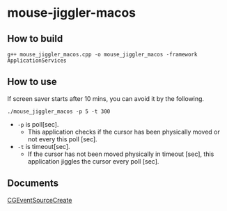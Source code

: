 # mouse-jiggler-macos

## How to build
```
g++ mouse_jiggler_macos.cpp -o mouse_jiggler_macos -framework ApplicationServices
```

## How to use
If screen saver starts after 10 mins, you can avoid it by the following.
```
./mouse_jiggler_macos -p 5 -t 300
```

* `-p` is poll[sec].
    * This application checks if the cursor has been physically moved or not every this poll [sec]. 
* `-t` is timeout[sec].
    * If the cursor has not been moved physically in timeout [sec], this application jiggles the cursor every poll [sec]. 

## Documents
[CGEventSourceCreate](https://developer.apple.com/documentation/coregraphics/1408776-cgeventsourcecreate/)
